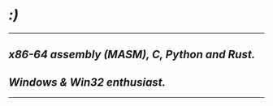 # ***:)***
---------------------
## ***x86-64 assembly (MASM), C, Python and Rust.***
## ***Windows & Win32 enthusiast.***
----------------------
